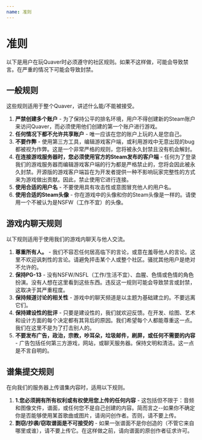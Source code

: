 ```yaml
---
name: 准则
---
```


# 准则

以下是用户在玩Quaver时必须遵守的社区规则。如果不这样做，可能会导致禁言。在严重的情况下可能会导致封禁。

## 一般规则

这些规则适用于整个Quaver，讲述什么能/不能被接受。

1. **严禁创建多个账户** - 为了保持公平的排名环境，用户不得创建新的Steam账户来访问Quaver，而必须使用他们创建的第一个账户进行游戏。
2. **任何情况下都不允许共享账户** - 唯一应该在您的账户上玩的人是您自己。
3. **不要作弊** - 使用第三方工具，编辑游戏客户端，或利用游戏中无意出现的bug都被视为作弊。这是一个非常严格的规则，您将被永久封禁且没有机会解封。
4. **在连接游戏服务器时，您必须使用官方的Steam发布的客户端** - 任何为了登录我们的游戏服务器而编辑游戏客户端的行为都是严格禁止的，您将会因此被永久封禁。开源版的游戏客户端旨在为开发者提供一种不影响玩家完整性的方式来为游戏做出贡献。因此，禁止使用它进行连接。
5. **使用合适的用户名** - 不要使用具有攻击性或意图冒充他人的用户名。
6. **使用合适的Steam头像** - 你在游戏中的头像和你的Steam头像是一样的。请使用一个不被认为是NSFW（工作不宜）的头像。

## 游戏内聊天规则

以下规则适用于使用我们的游戏内聊天与他人交流。

1. **尊重所有人。** - 我们不容忍任何居高临下的言论，或意在羞辱他人的言论。这里不欢迎讽刺性的言论。请避免抨击某个人或整个社区。骚扰其他用户是绝对不允许的。
2. **保持PG-13** - 没有NSFW/NSFL（工作/生活不宜）、血腥、色情或色情的角色扮演。没有人想在这里看到这些东西。违反这一规则可能会导致禁言或封禁，这取决于其严重程度。
3. **保持频道讨论的相关性** - 游戏中的聊天频道是以主题为基础建立的。不要远离它们。
4. **保持建设性的批评** - 只要是建设性的，我们就欢迎反馈。在开发、绘图、艺术和设计方面的每个决定都有其背后的原因。我们希望每个人都能尊重这一点。我们在这里不是为了打击别人的。
5. **不要发布广告，政治，宗教，吵耳朵，垃圾邮件，刷屏，或任何不需要的内容** - 广告包括任何第三方游戏，网站，或聊天服务器。保持文明和清洁。这一点是不言自明的。

## 谱集提交规则

在向我们的服务器上传谱集内容时，适用以下规则。

1. **1.您必须拥有所有权利或有权使用您上传的任何内容** - 这包括但不限于：音频和图像文件，谱面，或任何您不是自己创建的内容。简而言之--如果你不确定你是否能够使用某首歌曲或图片，请询问创作者。否则，请不要上传。
2. **剽窃/抄袭/窃取谱面是不可接受的** - 如果一张谱面不是你创造的（不管它来自哪里或谁），请不要上传它。在这样做之前，请向谱面的原创作者征求许可。

